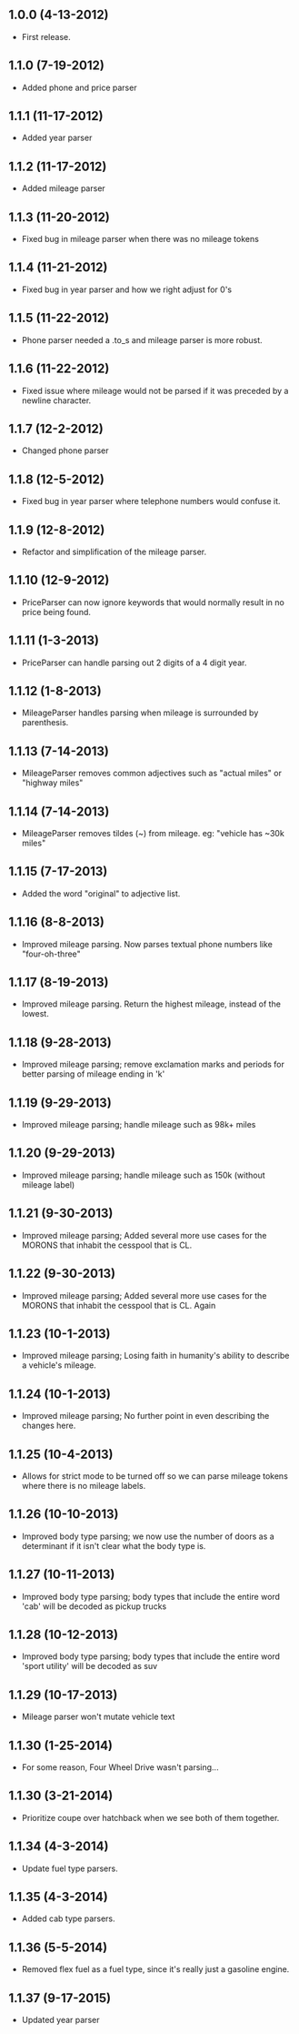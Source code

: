 ## 1.0.0 (4-13-2012)

* First release.

## 1.1.0 (7-19-2012)

* Added phone and price parser

## 1.1.1 (11-17-2012)

* Added year parser

## 1.1.2 (11-17-2012)

* Added mileage parser

## 1.1.3 (11-20-2012)

* Fixed bug in mileage parser when there was no mileage tokens

## 1.1.4 (11-21-2012)

* Fixed bug in year parser and how we right adjust for 0's

## 1.1.5 (11-22-2012)

* Phone parser needed a .to_s and mileage parser is more robust.

## 1.1.6 (11-22-2012)

* Fixed issue where mileage would not be parsed if it was preceded by a newline character.

## 1.1.7 (12-2-2012)

* Changed phone parser

## 1.1.8 (12-5-2012)

* Fixed bug in year parser where telephone numbers would confuse it.

## 1.1.9 (12-8-2012)

* Refactor and simplification of the mileage parser.

## 1.1.10 (12-9-2012)

* PriceParser can now ignore keywords that would normally result in no price being found.

## 1.1.11 (1-3-2013)

* PriceParser can handle parsing out 2 digits of a 4 digit year.

## 1.1.12 (1-8-2013)

* MileageParser handles parsing when mileage is surrounded by parenthesis.

## 1.1.13 (7-14-2013)

* MileageParser removes common adjectives such as "actual miles" or "highway miles"

## 1.1.14 (7-14-2013)

* MileageParser removes tildes (~) from mileage. eg: "vehicle has ~30k miles"

## 1.1.15 (7-17-2013)

* Added the word "original" to adjective list.

## 1.1.16 (8-8-2013)

* Improved mileage parsing. Now parses textual phone numbers like "four-oh-three"

## 1.1.17 (8-19-2013)

* Improved mileage parsing. Return the highest mileage, instead of the lowest.

## 1.1.18 (9-28-2013)

* Improved mileage parsing; remove exclamation marks and periods for better parsing of mileage ending in 'k'

## 1.1.19 (9-29-2013)

* Improved mileage parsing; handle mileage such as 98k+ miles

## 1.1.20 (9-29-2013)

* Improved mileage parsing; handle mileage such as 150k (without mileage label)

## 1.1.21 (9-30-2013)

* Improved mileage parsing; Added several more use cases for the MORONS that inhabit the cesspool that is CL.

## 1.1.22 (9-30-2013)

* Improved mileage parsing; Added several more use cases for the MORONS that inhabit the cesspool that is CL. Again

## 1.1.23 (10-1-2013)

* Improved mileage parsing; Losing faith in humanity's ability to describe a vehicle's mileage.

## 1.1.24 (10-1-2013)

* Improved mileage parsing; No further point in even describing the changes here.

## 1.1.25 (10-4-2013)

* Allows for strict mode to be turned off so we can parse mileage tokens where there is no mileage labels.

## 1.1.26 (10-10-2013)

* Improved body type parsing; we now use the number of doors as a determinant if it isn't clear what the body type is.

## 1.1.27 (10-11-2013)

* Improved body type parsing; body types that include the entire word 'cab' will be decoded as pickup trucks

## 1.1.28 (10-12-2013)

* Improved body type parsing; body types that include the entire word 'sport utility' will be decoded as suv

## 1.1.29 (10-17-2013)

* Mileage parser won't mutate vehicle text

## 1.1.30 (1-25-2014)

* For some reason, Four Wheel Drive wasn't parsing...

## 1.1.30 (3-21-2014)

* Prioritize coupe over hatchback when we see both of them together.

## 1.1.34 (4-3-2014)

* Update fuel type parsers.

## 1.1.35 (4-3-2014)

* Added cab type parsers.

## 1.1.36 (5-5-2014)

* Removed flex fuel as a fuel type, since it's really just a gasoline engine.

## 1.1.37 (9-17-2015)

* Updated year parser

